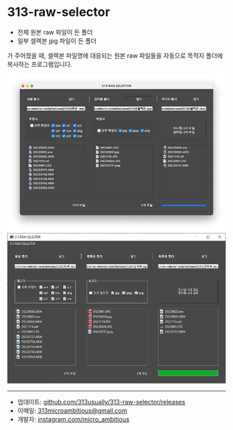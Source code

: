 # 313-raw-selector

- 전체 원본 raw 파일이 든 폴더
- 일부 셀렉본 jpg 파일이 든 폴더

가 주어졌을 때, 셀렉본 파일명에 대응되는 원본 raw 파일들을 자동으로 목적지 폴더에 복사하는 프로그램입니다.

![](sample_mac.jpg)
![](sample_win.jpg)

---

- 업데이트: [github.com/313usually/313-raw-selector/releases](https://github.com/313usually/313-raw-selector/releases)
- 이메일: 313microambitious@gmail.com
- 개발자: [instagram.com/micro_ambitious](https://www.instagram.com/micro_ambitious/)